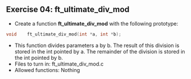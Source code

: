 ## Exercise 04: ft_ultimate_div_mod
+ Create a function **ft_ultimate_div_mod** with the following prototype:
```C
void	ft_ultimate_div_mod(int *a, int *b);
```
+ This function divides parameters a by b. The result of this division is stored in the int pointed by a. The remainder of the division is stored in the int pointed by b.
+ Files to turn in: ft_ultimate_div_mod.c
+ Allowed functions: Nothing
